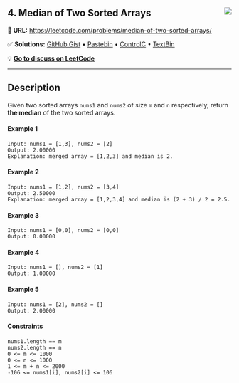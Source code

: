 ## 4. Median of Two Sorted Arrays <img src="https://tinyurl.com/uc26jkuj" align="right">

🔗 **URL:** https://leetcode.com/problems/median-of-two-sorted-arrays/

✅ **Solutions:** [GitHub Gist](https://git.io/J1DkY) • [Pastebin](https://pastebin.com/6LmatwU9) • [ControlC](https://controlc.com/97a6c515) • [TextBin](https://textbin.net/apez7hs8td)

💡 **[Go to discuss on LeetCode](https://leetcode.com/problems/median-of-two-sorted-arrays/discuss/1134918/Swift:-Median-of-Two-Sorted-Arrays)**

---

## Description

Given two sorted arrays ```nums1``` and ```nums2``` of size ```m``` and ```n``` respectively, return **the median** of the two sorted arrays.

#### Example 1

```
Input: nums1 = [1,3], nums2 = [2]
Output: 2.00000
Explanation: merged array = [1,2,3] and median is 2.
```

#### Example 2

```
Input: nums1 = [1,2], nums2 = [3,4]
Output: 2.50000
Explanation: merged array = [1,2,3,4] and median is (2 + 3) / 2 = 2.5.
```

#### Example 3

```
Input: nums1 = [0,0], nums2 = [0,0]
Output: 0.00000
```

#### Example 4

```
Input: nums1 = [], nums2 = [1]
Output: 1.00000
```

#### Example 5

```
Input: nums1 = [2], nums2 = []
Output: 2.00000
```

#### Constraints

```
nums1.length == m
nums2.length == n
0 <= m <= 1000
0 <= n <= 1000
1 <= m + n <= 2000
-106 <= nums1[i], nums2[i] <= 106
```
